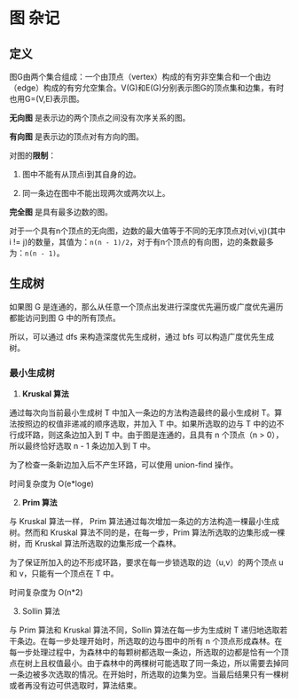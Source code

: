 # 图 杂记

## 定义

图G由两个集合组成：一个由顶点（vertex）构成的有穷非空集合和一个由边（edge）构成的有穷允空集合。V(G)和E(G)分别表示图G的顶点集和边集，有时也用G=(V,E)表示图。

**无向图** 是表示边的两个顶点之间没有次序关系的图。

**有向图** 是表示边的顶点对有方向的图。

对图的**限制**：

1. 图中不能有从顶点i到其自身的边。

2. 同一条边在图中不能出现两次或两次以上。

**完全图** 是具有最多边数的图。

对于一个具有n个顶点的无向图，边数的最大值等于不同的无序顶点对(vi,vj)(其中 i != j)的数量，其值为：`n(n - 1)/2`，对于有n个顶点的有向图，边的条数最多为：`n(n - 1)`。

## 生成树

如果图 G 是连通的，那么从任意一个顶点出发进行深度优先遍历或广度优先遍历都能访问到图 G 中的所有顶点。

所以，可以通过 dfs 来构造深度优先生成树，通过 bfs 可以构造广度优先生成树。

### 最小生成树

1. **Kruskal 算法**

  通过每次向当前最小生成树 T 中加入一条边的方法构造最终的最小生成树 T。算法按照边的权值非递减的顺序选取，并加入 T 中。如果所选取的边与 T 中的边不行成环路，则这条边加入到 T 中。由于图是连通的，且具有 n 个顶点（n > 0），所以最终恰好选取 n - 1 条边加入到 T 中。

  为了检查一条新边加入后不产生环路，可以使用 union-find 操作。

  时间复杂度为 O(e*loge)

2. **Prim 算法**

  与 Kruskal 算法一样， Prim 算法通过每次增加一条边的方法构造一棵最小生成树。然而和 Kruskal 算法不同的是，在每一步，Prim 算法所选取的边集形成一棵树，而 Kruskal 算法所选取的边集形成一个森林。

  为了保证所加入的边不形成环路，要求在每一步锁选取的边（u,v）的两个顶点 u 和 v，只能有一个顶点在 T 中。

  时间复杂度为 O(n*2)

3. Sollin 算法

  与 Prim 算法和 Kruskal 算法不同，Sollin 算法在每一步为生成树 T 递归地选取若干条边。在每一步处理开始时，所选取的边与图中的所有 n 个顶点形成森林。在每一步处理过程中，为森林中的每颗树都选取一条边，所选取的边都是恰有一个顶点在树上且权值最小。由于森林中的两棵树可能选取了同一条边，所以需要去掉同一条边被多次选取的情况。在开始时，所选取的边集为空。当最后结果只有一棵树或者再没有边可供选取时，算法结束。
